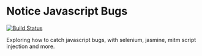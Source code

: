 Notice Javascript Bugs
======================

[![Build Status](https://travis-ci.org/Victory/notice-javascript-bugs.svg?branch=master)](https://travis-ci.org/Victory/notice-javascript-bugs)


Exploring how to catch javascript bugs, with selenium, jasmine, mitm
script injection and more.